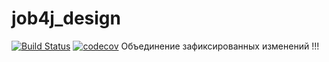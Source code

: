 # job4j_design

[![Build Status](https://travis-ci.org/roman-yakimkin/job4j_design.svg?branch=master)](https://travis-ci.org/roman-yakimkin/job4j_design)
[![codecov](https://codecov.io/gh/roman-yakimkin/job4j_design/branch/master/graph/badge.svg)](https://codecov.io/gh/roman-yakimkin/job4j_design)
Объединение зафиксированных изменений !!!
